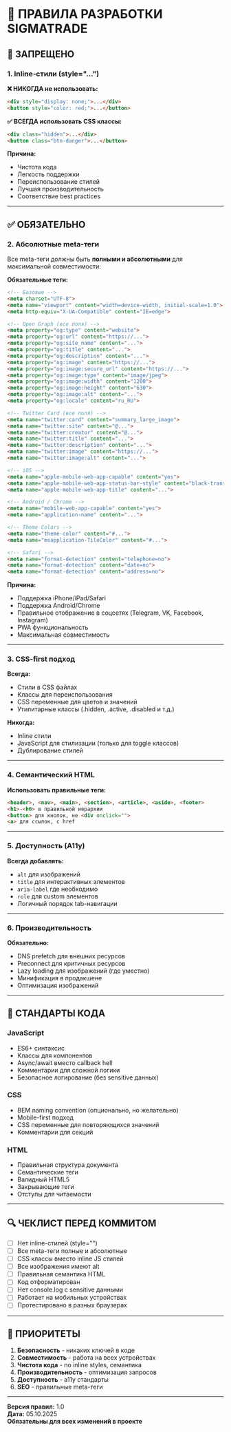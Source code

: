 # 📐 ПРАВИЛА РАЗРАБОТКИ SIGMATRADE

## 🚫 ЗАПРЕЩЕНО

### 1. Inline-стили (style="...")
**❌ НИКОГДА не использовать:**
```html
<div style="display: none;">...</div>
<button style="color: red;">...</button>
```

**✅ ВСЕГДА использовать CSS классы:**
```html
<div class="hidden">...</div>
<button class="btn-danger">...</button>
```

**Причина:** 
- Чистота кода
- Легкость поддержки
- Переиспользование стилей
- Лучшая производительность
- Соответствие best practices

---

## ✅ ОБЯЗАТЕЛЬНО

### 2. Абсолютные meta-теги

Все meta-теги должны быть **полными и абсолютными** для максимальной совместимости:

**Обязательные теги:**
```html
<!-- Базовые -->
<meta charset="UTF-8">
<meta name="viewport" content="width=device-width, initial-scale=1.0">
<meta http-equiv="X-UA-Compatible" content="IE=edge">

<!-- Open Graph (все поля) -->
<meta property="og:type" content="website">
<meta property="og:url" content="https://...">
<meta property="og:site_name" content="...">
<meta property="og:title" content="...">
<meta property="og:description" content="...">
<meta property="og:image" content="https://...">
<meta property="og:image:secure_url" content="https://...">
<meta property="og:image:type" content="image/jpeg">
<meta property="og:image:width" content="1200">
<meta property="og:image:height" content="630">
<meta property="og:image:alt" content="...">
<meta property="og:locale" content="ru_RU">

<!-- Twitter Card (все поля) -->
<meta name="twitter:card" content="summary_large_image">
<meta name="twitter:site" content="@...">
<meta name="twitter:creator" content="@...">
<meta name="twitter:title" content="...">
<meta name="twitter:description" content="...">
<meta name="twitter:image" content="https://...">
<meta name="twitter:image:alt" content="...">

<!-- iOS -->
<meta name="apple-mobile-web-app-capable" content="yes">
<meta name="apple-mobile-web-app-status-bar-style" content="black-translucent">
<meta name="apple-mobile-web-app-title" content="...">

<!-- Android / Chrome -->
<meta name="mobile-web-app-capable" content="yes">
<meta name="application-name" content="...">

<!-- Theme Colors -->
<meta name="theme-color" content="#...">
<meta name="msapplication-TileColor" content="#...">

<!-- Safari -->
<meta name="format-detection" content="telephone=no">
<meta name="format-detection" content="date=no">
<meta name="format-detection" content="address=no">
```

**Причина:**
- Поддержка iPhone/iPad/Safari
- Поддержка Android/Chrome
- Правильное отображение в соцсетях (Telegram, VK, Facebook, Instagram)
- PWA функциональность
- Максимальная совместимость

---

### 3. CSS-first подход

**Всегда:**
- Стили в CSS файлах
- Классы для переиспользования
- CSS переменные для цветов и значений
- Утилитарные классы (.hidden, .active, .disabled и т.д.)

**Никогда:**
- Inline стили
- JavaScript для стилизации (только для toggle классов)
- Дублирование стилей

---

### 4. Семантический HTML

**Использовать правильные теги:**
```html
<header>, <nav>, <main>, <section>, <article>, <aside>, <footer>
<h1>-<h6> в правильной иерархии
<button> для кнопок, не <div onclick="">
<a> для ссылок, с href
```

---

### 5. Доступность (A11y)

**Всегда добавлять:**
- `alt` для изображений
- `title` для интерактивных элементов
- `aria-label` где необходимо
- `role` для custom элементов
- Логичный порядок tab-навигации

---

### 6. Производительность

**Обязательно:**
- DNS prefetch для внешних ресурсов
- Preconnect для критичных ресурсов
- Lazy loading для изображений (где уместно)
- Минификация в продакшене
- Оптимизация изображений

---

## 📝 СТАНДАРТЫ КОДА

### JavaScript
- ES6+ синтаксис
- Классы для компонентов
- Async/await вместо callback hell
- Комментарии для сложной логики
- Безопасное логирование (без sensitive данных)

### CSS
- BEM naming convention (опционально, но желательно)
- Mobile-first подход
- CSS переменные для повторяющихся значений
- Комментарии для секций

### HTML
- Правильная структура документа
- Семантические теги
- Валидный HTML5
- Закрывающие теги
- Отступы для читаемости

---

## 🔍 ЧЕКЛИСТ ПЕРЕД КОММИТОМ

- [ ] Нет inline-стилей (style="")
- [ ] Все meta-теги полные и абсолютные
- [ ] CSS классы вместо inline JS стилей
- [ ] Все изображения имеют alt
- [ ] Правильная семантика HTML
- [ ] Код отформатирован
- [ ] Нет console.log с sensitive данными
- [ ] Работает на мобильных устройствах
- [ ] Протестировано в разных браузерах

---

## 🎯 ПРИОРИТЕТЫ

1. **Безопасность** - никаких ключей в коде
2. **Совместимость** - работа на всех устройствах
3. **Чистота кода** - no inline styles, семантика
4. **Производительность** - оптимизация запросов
5. **Доступность** - a11y стандарты
6. **SEO** - правильные meta-теги

---

**Версия правил:** 1.0  
**Дата:** 05.10.2025  
**Обязательны для всех изменений в проекте**

